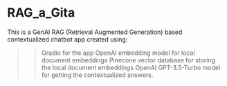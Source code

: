 # RAG_a_Gita
This is a GenAI RAG (Retrieval Augmented Generation) based contextualized chatbot app created using:
>> Gradio for the app
>> OpenAI embedding model for local document embeddings
>> Pinecone vector database for storing the local document embeddings
>> OpenAI GPT-3.5-Turbo model for getting the contextualized answers.

